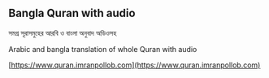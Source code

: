 ## Bangla Quran with audio

সমগ্র সূরাসমুহের আরবি ও বাংলা অনুবাদ অডিওসহ

Arabic and bangla translation of whole Quran with audio

[https://www.quran.imranpollob.com](https://www.quran.imranpollob.com)
